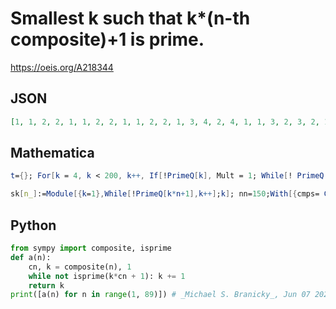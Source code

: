 # Smallest k such that k\*\(n\-th composite\)\+1 is prime\.
https://oeis.org/A218344
## JSON
```JSON
[1, 1, 2, 2, 1, 1, 2, 2, 1, 1, 2, 2, 1, 3, 4, 2, 4, 1, 1, 3, 2, 3, 2, 1, 5, 2, 1, 1, 2, 4, 1, 2, 4, 2, 2, 1, 2, 6, 2, 4, 1, 1, 5, 2, 3, 2, 1, 2, 2, 1, 1, 2, 2, 3, 6, 1, 3, 2, 1, 4, 12, 2, 4, 1, 2, 6, 3, 4, 3, 2, 1, 2, 2, 1, 1, 3, 2, 1, 1, 3, 2, 1, 2, 4, 2, 8, 6, 2]
```
## Mathematica
```Mathematica
t={}; For[k = 4, k < 200, k++, If[!PrimeQ[k], Mult = 1; While[! PrimeQ[k*Mult + 1], Mult = Mult + 1]; AppendTo[t, Mult]]]; t
```
```Mathematica
sk[n_]:=Module[{k=1},While[!PrimeQ[k*n+1],k++];k]; nn=150;With[{cmps= Complement[ Range[4,nn],Prime[Range[PrimePi[nn]]]]},sk/@cmps] (* _Harvey P. Dale_, Apr 16 2013 *)
```
## Python
```Python
from sympy import composite, isprime
def a(n):
    cn, k = composite(n), 1
    while not isprime(k*cn + 1): k += 1
    return k
print([a(n) for n in range(1, 89)]) # _Michael S. Branicky_, Jun 07 2022
```
